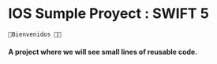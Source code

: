# IOS Sumple Proyect : SWIFT 5 
  ` 📱Bienvenidos 👋🏻 `

#### A project where we will see small lines of reusable code.
